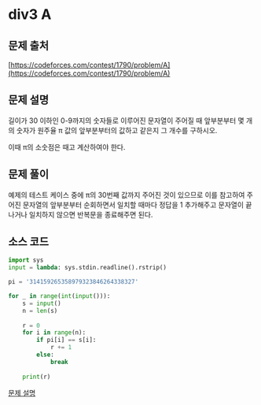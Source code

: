 # div3 A

## 문제 출처

[https://codeforces.com/contest/1790/problem/A](https://codeforces.com/contest/1790/problem/A)

## 문제 설명

길이가 30 이하인 0-9까지의 숫자들로 이루어진 문자열이 주어질 때 앞부분부터 몇 개의 숫자가 원주율 π 값의 앞부분부터의 값하고 같은지 그 개수를 구하시오. 

이때  π의 소숫점은 때고 계산하여야 한다.

## 문제 풀이

예제의 테스트 케이스 중에 π의 30번째 값까지 주어진 것이 있으므로 이를 참고하여 주어진 문자열의 앞부분부터 순회하면서 일치할 때마다 정답을 1 추가해주고 문자열이 끝나거나 일치하지 않으면 반복문을 종료해주면 된다.

## 소스 코드

```python
import sys
input = lambda: sys.stdin.readline().rstrip()

pi = '314159265358979323846264338327'

for _ in range(int(input())):
    s = input()
    n = len(s)
    
    r = 0
    for i in range(n):
        if pi[i] == s[i]:
            r += 1
        else:
            break
            
    print(r)
```

[문제 설명](https://www.notion.so/95f6707ae968431eb8eace98ad12b7fc)